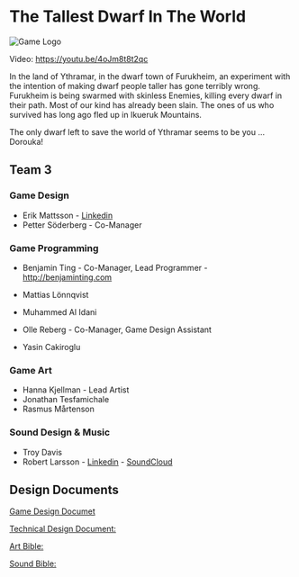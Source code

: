 # The Tallest Dwarf In The World

![Game Logo](https://github.com/forsbergsskola-se/game21-2021-1129-arpg-team-3/blob/main/Assets/Prefabs/Game_Tittle_2.png)

Video: https://youtu.be/4oJm8t8t2qc


In the land of Ythramar, in the dwarf town of Furukheim, an experiment with the intention of making dwarf people taller has gone terribly wrong. Furukheim is being swarmed with skinless Enemies, killing every dwarf in their path. Most of our kind has already been slain. The ones of us who survived has long ago fled up in Ikueruk Mountains.

The only dwarf left to save the world of Ythramar seems to be you … Dorouka!


## Team 3

### Game Design
- Erik Mattsson - [Linkedin](https://www.linkedin.com/in/erik-mattsson-b74761162)
- Petter Söderberg - Co-Manager

### Game Programming
- Benjamin Ting - Co-Manager, Lead Programmer - http://benjaminting.com

- Mattias Lönnqvist
- Muhammed Al Idani
- Olle Reberg - Co-Manager, Game Design Assistant
- Yasin Cakiroglu

### Game Art
- Hanna Kjellman - Lead Artist
- Jonathan Tesfamichale
- Rasmus Mårtenson

### Sound Design & Music
- Troy Davis 
- Robert Larsson - [Linkedin](https://www.linkedin.com/in/robert-larsson-36029a51/) - [SoundCloud](https://soundcloud.com/dj-printa)

## Design Documents

[Game Design Documet](https://docs.google.com/document/d/1ltnwY-f6N8RBAnCVlFrfMMU5MDc-k_e2I6f6LxNg9q8/edit?usp=sharing)

[Technical Design Document:](https://docs.google.com/document/d/15HOrZYwyj1ZgkvtBfFUyiCbtOI1DevXFRHmynJwu7us/edit?usp=sharing)

[Art Bible:](https://docs.google.com/document/d/15YIff7-u_5PNkVbKRXS0z6QET_Vb17WEf3-rySYbvNw/edit?usp=sharing)

[Sound Bible:](https://docs.google.com/document/d/14qXbWFAWH8iH2ewrNVHAirn6d2KBEFjbASet3fFDIlQ/edit?usp=sharing)
